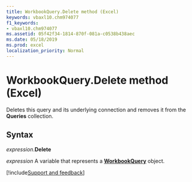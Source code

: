 ```yaml
---
title: WorkbookQuery.Delete method (Excel)
keywords: vbaxl10.chm974077
f1_keywords:
- vbaxl10.chm974077
ms.assetid: 05f42f34-1814-870f-081a-c0538b438aec
ms.date: 05/18/2019
ms.prod: excel
localization_priority: Normal
---
```



# WorkbookQuery.Delete method (Excel)

Deletes this query and its underlying connection and removes it from the **Queries** collection.


## Syntax

_expression_.**Delete**

_expression_ A variable that represents a **[WorkbookQuery](Excel.WorkbookQuery.md)** object.




[!include[Support and feedback](~/includes/feedback-boilerplate.md)]